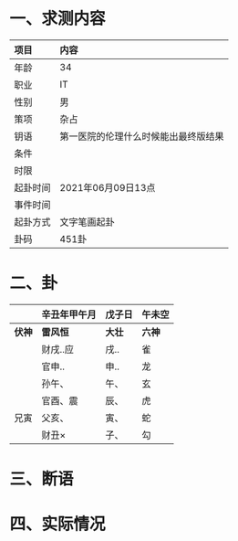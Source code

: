 # 一、求测内容
|项目|内容|
|:-|:-|
|年龄|34|
|职业|IT|
|性别|男|
|策项|杂占|
|钥语|第一医院的伦理什么时候能出最终版结果|
|条件||
|时限||
|起卦时间|2021年06月09日13点|
|事件时间||
|起卦方式|文字笔画起卦|
|卦码|451卦|

# 二、卦
||辛丑年甲午月|戊子日|午未空|
|:-|:-|:-|:-|
|**伏神**|**雷风恒**|**大壮**|**六神**|
||财戌..应|戌..|雀|
||官申..|申..|龙|
||孙午、|午、|玄|
||官酉、震|辰、|虎|
|兄寅|父亥、|寅、|蛇|
||财丑×|子、|勾|


# 三、断语

# 四、实际情况